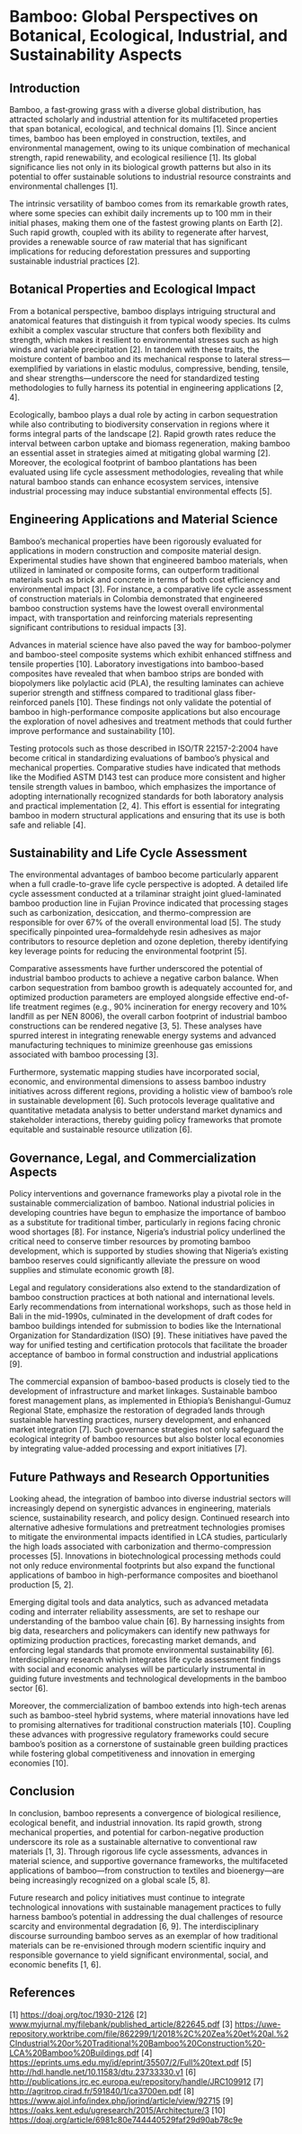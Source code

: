 # Bamboo: Global Perspectives on Botanical, Ecological, Industrial, and Sustainability Aspects

## Introduction

Bamboo, a fast‐growing grass with a diverse global distribution, has attracted scholarly and industrial attention for its multifaceted properties that span botanical, ecological, and technical domains [1]. Since ancient times, bamboo has been employed in construction, textiles, and environmental management, owing to its unique combination of mechanical strength, rapid renewability, and ecological resilience [1]. Its global significance lies not only in its biological growth patterns but also in its potential to offer sustainable solutions to industrial resource constraints and environmental challenges [1].

The intrinsic versatility of bamboo comes from its remarkable growth rates, where some species can exhibit daily increments up to 100 mm in their initial phases, making them one of the fastest growing plants on Earth [2]. Such rapid growth, coupled with its ability to regenerate after harvest, provides a renewable source of raw material that has significant implications for reducing deforestation pressures and supporting sustainable industrial practices [2].

## Botanical Properties and Ecological Impact

From a botanical perspective, bamboo displays intriguing structural and anatomical features that distinguish it from typical woody species. Its culms exhibit a complex vascular structure that confers both flexibility and strength, which makes it resilient to environmental stresses such as high winds and variable precipitation [2]. In tandem with these traits, the moisture content of bamboo and its mechanical response to lateral stress—exemplified by variations in elastic modulus, compressive, bending, tensile, and shear strengths—underscore the need for standardized testing methodologies to fully harness its potential in engineering applications [2, 4].

Ecologically, bamboo plays a dual role by acting in carbon sequestration while also contributing to biodiversity conservation in regions where it forms integral parts of the landscape [2]. Rapid growth rates reduce the interval between carbon uptake and biomass regeneration, making bamboo an essential asset in strategies aimed at mitigating global warming [2]. Moreover, the ecological footprint of bamboo plantations has been evaluated using life cycle assessment methodologies, revealing that while natural bamboo stands can enhance ecosystem services, intensive industrial processing may induce substantial environmental effects [5].

## Engineering Applications and Material Science

Bamboo’s mechanical properties have been rigorously evaluated for applications in modern construction and composite material design. Experimental studies have shown that engineered bamboo materials, when utilized in laminated or composite forms, can outperform traditional materials such as brick and concrete in terms of both cost efficiency and environmental impact [3]. For instance, a comparative life cycle assessment of construction materials in Colombia demonstrated that engineered bamboo construction systems have the lowest overall environmental impact, with transportation and reinforcing materials representing significant contributions to residual impacts [3].

Advances in material science have also paved the way for bamboo-polymer and bamboo-steel composite systems which exhibit enhanced stiffness and tensile properties [10]. Laboratory investigations into bamboo-based composites have revealed that when bamboo strips are bonded with biopolymers like polylactic acid (PLA), the resulting laminates can achieve superior strength and stiffness compared to traditional glass fiber-reinforced panels [10]. These findings not only validate the potential of bamboo in high-performance composite applications but also encourage the exploration of novel adhesives and treatment methods that could further improve performance and sustainability [10].

Testing protocols such as those described in ISO/TR 22157-2:2004 have become critical in standardizing evaluations of bamboo’s physical and mechanical properties. Comparative studies have indicated that methods like the Modified ASTM D143 test can produce more consistent and higher tensile strength values in bamboo, which emphasizes the importance of adopting internationally recognized standards for both laboratory analysis and practical implementation [2, 4]. This effort is essential for integrating bamboo in modern structural applications and ensuring that its use is both safe and reliable [4].

## Sustainability and Life Cycle Assessment

The environmental advantages of bamboo become particularly apparent when a full cradle-to-grave life cycle perspective is adopted. A detailed life cycle assessment conducted at a trilaminar straight joint glued-laminated bamboo production line in Fujian Province indicated that processing stages such as carbonization, desiccation, and thermo-compression are responsible for over 67% of the overall environmental load [5]. The study specifically pinpointed urea–formaldehyde resin adhesives as major contributors to resource depletion and ozone depletion, thereby identifying key leverage points for reducing the environmental footprint [5].

Comparative assessments have further underscored the potential of industrial bamboo products to achieve a negative carbon balance. When carbon sequestration from bamboo growth is adequately accounted for, and optimized production parameters are employed alongside effective end-of-life treatment regimes (e.g., 90% incineration for energy recovery and 10% landfill as per NEN 8006), the overall carbon footprint of industrial bamboo constructions can be rendered negative [3, 5]. These analyses have spurred interest in integrating renewable energy systems and advanced manufacturing techniques to minimize greenhouse gas emissions associated with bamboo processing [3].

Furthermore, systematic mapping studies have incorporated social, economic, and environmental dimensions to assess bamboo industry initiatives across different regions, providing a holistic view of bamboo’s role in sustainable development [6]. Such protocols leverage qualitative and quantitative metadata analysis to better understand market dynamics and stakeholder interactions, thereby guiding policy frameworks that promote equitable and sustainable resource utilization [6].

## Governance, Legal, and Commercialization Aspects

Policy interventions and governance frameworks play a pivotal role in the sustainable commercialization of bamboo. National industrial policies in developing countries have begun to emphasize the importance of bamboo as a substitute for traditional timber, particularly in regions facing chronic wood shortages [8]. For instance, Nigeria’s industrial policy underlined the critical need to conserve timber resources by promoting bamboo development, which is supported by studies showing that Nigeria’s existing bamboo reserves could significantly alleviate the pressure on wood supplies and stimulate economic growth [8].

Legal and regulatory considerations also extend to the standardization of bamboo construction practices at both national and international levels. Early recommendations from international workshops, such as those held in Bali in the mid-1990s, culminated in the development of draft codes for bamboo buildings intended for submission to bodies like the International Organization for Standardization (ISO) [9]. These initiatives have paved the way for unified testing and certification protocols that facilitate the broader acceptance of bamboo in formal construction and industrial applications [9].

The commercial expansion of bamboo-based products is closely tied to the development of infrastructure and market linkages. Sustainable bamboo forest management plans, as implemented in Ethiopia’s Benishangul-Gumuz Regional State, emphasize the restoration of degraded lands through sustainable harvesting practices, nursery development, and enhanced market integration [7]. Such governance strategies not only safeguard the ecological integrity of bamboo resources but also bolster local economies by integrating value-added processing and export initiatives [7].

## Future Pathways and Research Opportunities

Looking ahead, the integration of bamboo into diverse industrial sectors will increasingly depend on synergistic advances in engineering, materials science, sustainability research, and policy design. Continued research into alternative adhesive formulations and pretreatment technologies promises to mitigate the environmental impacts identified in LCA studies, particularly the high loads associated with carbonization and thermo-compression processes [5]. Innovations in biotechnological processing methods could not only reduce environmental footprints but also expand the functional applications of bamboo in high-performance composites and bioethanol production [5, 2].

Emerging digital tools and data analytics, such as advanced metadata coding and interrater reliability assessments, are set to reshape our understanding of the bamboo value chain [6]. By harnessing insights from big data, researchers and policymakers can identify new pathways for optimizing production practices, forecasting market demands, and enforcing legal standards that promote environmental sustainability [6]. Interdisciplinary research which integrates life cycle assessment findings with social and economic analyses will be particularly instrumental in guiding future investments and technological developments in the bamboo sector [6].

Moreover, the commercialization of bamboo extends into high-tech arenas such as bamboo-steel hybrid systems, where material innovations have led to promising alternatives for traditional construction materials [10]. Coupling these advances with progressive regulatory frameworks could secure bamboo’s position as a cornerstone of sustainable green building practices while fostering global competitiveness and innovation in emerging economies [10].

## Conclusion

In conclusion, bamboo represents a convergence of biological resilience, ecological benefit, and industrial innovation. Its rapid growth, strong mechanical properties, and potential for carbon-negative production underscore its role as a sustainable alternative to conventional raw materials [1, 3]. Through rigorous life cycle assessments, advances in material science, and supportive governance frameworks, the multifaceted applications of bamboo—from construction to textiles and bioenergy—are being increasingly recognized on a global scale [5, 8].

Future research and policy initiatives must continue to integrate technological innovations with sustainable management practices to fully harness bamboo’s potential in addressing the dual challenges of resource scarcity and environmental degradation [6, 9]. The interdisciplinary discourse surrounding bamboo serves as an exemplar of how traditional materials can be re-envisioned through modern scientific inquiry and responsible governance to yield significant environmental, social, and economic benefits [1, 6].

## References

[1] https://doaj.org/toc/1930-2126
[2] www.myjurnal.my/filebank/published_article/822645.pdf
[3] https://uwe-repository.worktribe.com/file/862299/1/2018%2C%20Zea%20et%20al.%2CIndustrial%20or%20Traditional%20Bamboo%20Construction%20-LCA%20Bamboo%20Buildings.pdf
[4] https://eprints.ums.edu.my/id/eprint/35507/2/Full%20text.pdf
[5] http://hdl.handle.net/10.11583/dtu.23733330.v1
[6] http://publications.jrc.ec.europa.eu/repository/handle/JRC109912
[7] http://agritrop.cirad.fr/591840/1/ca3700en.pdf
[8] https://www.ajol.info/index.php/jorind/article/view/92715
[9] https://oaks.kent.edu/ugresearch/2015/Architecture/3
[10] https://doaj.org/article/6981c80e744440529faf29d90ab78c9e